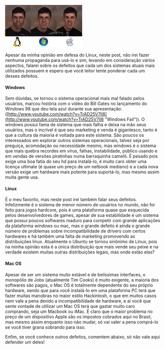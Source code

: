 ![Linux x Windows x Mac](images/garoto-linux-windows-mac.jpg)

Apesar da minha opinião em defesa do Linux, neste post, não irei fazer nenhuma propaganda para usá-lo e sim, levando em consideração vários aspectos, falarei sobre os defeitos que cada um dos sistemas atuais mais utilizados possuem e espero que você leitor tente ponderar cada um desses defeitos.

#### Windows

Sem dúvidas, se tornou o sistema operacional mais mal falado pelos usuários, marcou história com o vídeo do Bill Gates no lançamento do Windows 98 que deu tela azul durante sua apresentação: ([http://www.youtube.com/watch?v=TrAD25V7ll8](http://www.youtube.com/watch?v=TrAD25V7ll8 "Windows Fail")). O windows possui fama de sistema que mais falha e deixa na mão seus usuários, mas o incrível é que seu marketing e venda é gigantesco, tanto é que a cultura da maioria é voltada para este sistema. São poucos os interessados em explorar outros sistemas operacionais, talvez seja por preguiça, acomodação ou necessidade mesmo, mas windows é o sistema que mais quebra recordes em vírus, falhas, instabilidade, público usando e em vendas de versões piratinhas numa barraquinha camelô. É pesado pois exige uma boa fatia do seu hd para instalá-lo, é muito caro obter uma licença ultimate (é quase um preço de um netbook mediano) e a cada nova versão exige um hardware mais potente para suportá-lo, mas mesmo assim muita gente usa.

#### Linux

É o meu favorito, mas neste post irei também falar seus defeitos. Infelizmente é o sistema de menor número de usuários no mundo, não foi feito para jogos hardcore, pois é uma plataforma quase que esquecida pelos desenvolvedores de games, apesar de sua estabilidade é um sistema que possui poucos softwares maduro para competir com grande aplicações da plataforma windows ou mac, mas o grande defeito é ainda o grande número de problemas sobre incompatibilidade de drivers com certos hardwares e há também uma falta de marketing promovendo as distribuições linux. Atualmente o Ubuntu se tornou sinônimo de Linux, pois na minha opinião esta é a única distribuição que mais vende seu peixe e na verdade existem muitas outras distribuições legais, mas onde estão elas?

#### Mac OS

Apesar de ser um sistema muito estável e de belíssimas interfaces, o monopólio de Jobs (atualmente Tim Cooks) é muito exigente, a maioria dos softwares são pagos, o Mac OS é totalmente dependente do seu próprio hardware, sendo que para você instalá-lo em uma plataforma PC terá que fazer muitas manobras no maior estilo Hackintosh, o que em muitos casos nem vale a pena devido a incompatibilidade de hardware, e ai você que sente vontade de utilizar um Mac OS terá que gastar muito caro comprando, seja um Macbook ou iMac. É claro que o maior problema no preço de um dispositivo Apple são os impostos cobrados aqui no Brasil, mas mesmo assim enquanto isso não mudar, só vai valer a pena comprá-lo se você tiver grana sobrando para isso.

Enfim, se você conhece outros defeitos, comentem abaixo, só não vale aqui defender um deles!